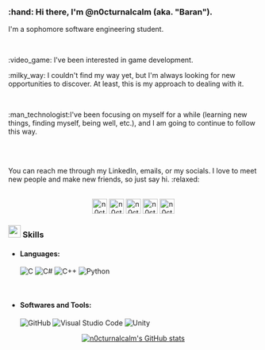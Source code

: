 <h3> :hand: Hi there, I'm @n0cturnalcalm (aka. "Baran").</h3>
<p>I'm a sophomore software engineering student.</p>
<br>
<p> :video_game: I've been interested in game development.</p>
<p> :milky_way: I couldn't find my way yet, but I'm always looking for new opportunities to discover. At least, this is my approach to dealing with it.</p>
<br>
<p> :man_technologist:I've been focusing on myself for a while (learning new things, finding myself, being well, etc.), and I am going to continue to follow this way.</p>
<br><br>
<p>You can reach me through my LinkedIn, emails, or my socials. I love to meet new people and make new friends, so just say hi. :relaxed:
</p><br>
<div align="center">
<a href="www.linkedin.com/in/n0cturnalcalm/" target="blank"><img align="center"
         src="https://img.shields.io/badge/linkedin-%231DA1F2.svg?style=for-the-badge&logo=linkedin&logoColor=white"
         alt="n0cturnalcalm" height="30"/></a>
  <a href="mailto:dev.baranb3n@gmail.com" target="blank"><img align="center"
         src="https://img.shields.io/badge/gmail-EA4335.svg?style=for-the-badge&logo=gmail&logoColor=white"
         alt="n0cturnalcalm" height="30"/></a>
  <a href="mailto:dev.baranb3n@outlook.com" target="blank"><img align="center"
         src="https://img.shields.io/badge/outlook-0078D4.svg?style=for-the-badge&logo=microsoftoutlook&logoColor=white"
         alt="n0cturnalcalm" height="30"/></a>
  <a href="https://www.instagram.com/n0cturnalcalm?igsh=c2hqZWRtc3d0ajk5" target="blank"><img align="center"
         src="https://img.shields.io/badge/instagram-E4405F.svg?style=for-the-badge&logo=instagram&logoColor=white"
         alt="n0cturnalcalm" height="30"/></a>
  <a href="https://twitter.com/n0cturnalcalm" target="blank"><img align="center"
         src="https://img.shields.io/badge/twitter-000000.svg?style=for-the-badge&logo=x&logoColor=white"
         alt="n0cturnalcalm" height="30"/></a>
  
</div>
<p>
<h3><img src="https://media2.giphy.com/media/QssGEmpkyEOhBCb7e1/giphy.gif?cid=ecf05e47a0n3gi1bfqntqmob8g9aid1oyj2wr3ds3mg700bl&rid=giphy.gif" width ="25"><b> Skills</b></h3>

- <h4>Languages:</h4>
    
    ![C](https://img.shields.io/badge/C%20-%232370ED.svg?style=for-the-badge&logo=c&logoColor=white)
    ![C#](https://img.shields.io/badge/C%20sharp%20-512BD4.svg?style=for-the-badge&logo=csharp&logoColor=white)
    ![C++](https://img.shields.io/badge/C++%20-%2300599C.svg?style=for-the-badge&logo=c%2B%2B&logoColor=white)
    ![Python](https://img.shields.io/badge/Python%20-%2314354C.svg?style=for-the-badge&logo=python&logoColor=white)
  
<br>

- <h4>Softwares and Tools:</h4>

    ![GitHub](https://img.shields.io/badge/github-%23121011.svg?style=for-the-badge&logo=github&logoColor=white)
    ![Visual Studio Code](https://img.shields.io/badge/Visual%20Studio%20Code-0078d7.svg?style=for-the-badge&logo=visual-studio-code&logoColor=white)
    ![Unity](https://img.shields.io/badge/Unity-FFFFFF.svg?style=for-the-badge&logo=unity&logoColor=black)
  
</p>
<div align="center">

  [![n0cturnalcalm's GitHub stats](https://github-readme-stats.vercel.app/api?username=n0cturnalcalm&show_icons=true&count_private=true&title_color=FFFFFF&text_color=9F9F9F&icon_color=79FF97&bg_color=151515&hide_border=true)](https://github.com/n0cturnalcalm/github-readme-stats)
</div>
